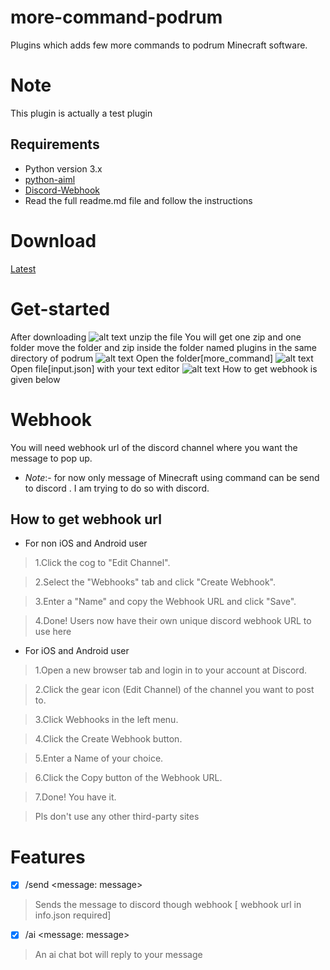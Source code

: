 # more-command-podrum
Plugins which adds few more commands to podrum Minecraft software.
# Note
This plugin is actually a test plugin
## Requirements
- Python version 3.x
- [python-aiml](https://pypi.org/project/python-aiml/)
- [Discord-Webhook](https://pypi.org/project/discord-webhook/)
- Read the full readme.md file and follow the instructions
# Download
[Latest](https://github.com/gsdev215/more-command-podrum/blob/main/more_command%5Bpack%5D.zip?raw=true)
# Get-started
After downloading
![alt text](https://media.discordapp.net/attachments/834797692802564108/876759918458331136/IMG_20210816_150036.jpg)
unzip the file
You will get one zip and one folder
move the folder and zip inside the folder named plugins in the same directory of podrum 
![alt text](https://media.discordapp.net/attachments/834797692802564108/876750818139865139/IMG_20210816_141559.jpg)
Open the folder[more_command]
![alt text](https://media.discordapp.net/attachments/834797692802564108/876753226215596042/IMG_20210816_143410.jpg)
Open file[input.json] with your text editor
![alt text](https://media.discordapp.net/attachments/834797692802564108/876753882297036841/IMG_20210816_143643.jpg)
How to get webhook is given below
# Webhook 
You will need  webhook url of the discord channel where you want the message to pop up.
- *Note*:- for now only message of Minecraft using command can be send to discord . I am trying to do so with discord.
## How to get webhook url
- For non iOS and Android user
> 1.Click the cog to "Edit Channel".

> 2.Select the "Webhooks" tab and click "Create Webhook".

> 3.Enter a "Name" and copy the Webhook URL and click "Save".

> 4.Done! Users now have their own unique discord webhook URL to use here

- For iOS and Android user
> 1.Open a new browser tab and login in to your account at Discord.

> 2.Click the gear icon (Edit Channel) of the channel you want to post to.

> 3.Click Webhooks in the left menu.

> 4.Click the Create Webhook button.

> 5.Enter a Name of your choice.

> 6.Click the Copy button of the Webhook URL.

> 7.Done! You have it.

> Pls don't use any other third-party sites 

# Features
- [x] /send <message: message> 
> Sends the message to discord though webhook [ webhook url in info.json required]

- [x] /ai <message: message>
> An ai chat bot will reply to your message








